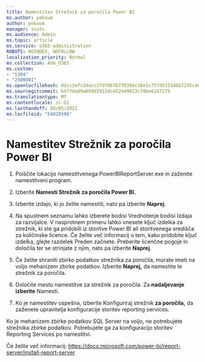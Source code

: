 ```yaml
---
title: Namestitev Strežnik za poročila Power BI
ms.author: pebaum
author: pebaum
manager: scotv
ms.audience: Admin
ms.topic: article
ms.service: o365-administration
ROBOTS: NOINDEX, NOFOLLOW
localization_priority: Normal
ms.collection: Adm_O365
ms.custom:
- "1304"
- "2500001"
ms.openlocfilehash: 01cc2efc2dacc2fdf0b7b7f036bc18e1c75fd515348b72d5c4dde96949a51a2d
ms.sourcegitcommit: b5f7da89a650d2915dc652449623c78be6247175
ms.translationtype: MT
ms.contentlocale: sl-SI
ms.lasthandoff: 08/05/2021
ms.locfileid: "54028596"
---
```

# <a name="install-power-bi-report-server"></a>Namestitev Strežnik za poročila Power BI

1. Poiščite lokacijo namestitvenega PowerBIReportServer.exe in zaženite namestitveni program.

2. Izberite **Namesti Strežnik za poročila Power BI.**

3. Izberite izdajo, ki jo želite namestiti, nato pa izberite **Naprej**.

4. Na spustnem seznamu lahko izberete bodisi Vrednotenje bodisi Izdaja za razvijalce.  V nasprotnem primeru lahko vnesete ključ izdelka za strežnik, ki ste ga pridobili iz storitve Power BI ali storitvenega središča za količinske licence. Če želite več informacij o tem, kako pridobite ključ izdelka, glejte razdelek Preden začnete. Preberite licenčne pogoje in določila ter se strinjate z njim, nato pa izberite **Naprej**.

5. Če želite shraniti zbirko podatkov strežnika za poročila, morate imeti na voljo mehanizem zbirke podatkov. Izberite **Naprej,** da namestite le strežnik za poročila.

6. Določite mesto namestitve za strežnik za poročila. Za **nadaljevanje izberite** Namesti.

7. Ko je namestitev uspešna, izberite Konfiguriraj strežnik **za poročila,** da zaženete upravitelja konfiguracije storitev reporting services.

Ko je mehanizem zbirke podatkov SQL Server na voljo, ne potrebujete strežnika zbirke podatkov. Potrebujete ga za konfiguracijo storitev Reporting Services po namestitvi.

Če želite več informacij: https://docs.microsoft.com/power-bi/report-server/install-report-server
